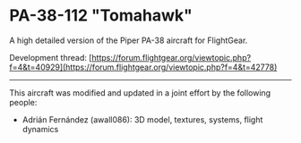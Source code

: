 PA-38-112 "Tomahawk"
====================

A high detailed version of the Piper PA-38 aircraft for FlightGear.

Development thread: [https://forum.flightgear.org/viewtopic.php?f=4&t=40929](https://forum.flightgear.org/viewtopic.php?f=4&t=42778)

---

This aircraft was modified and updated in a joint effort by the following people:

* Adrián Fernández (awall086): 3D model, textures, systems, flight dynamics
